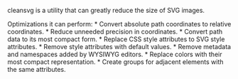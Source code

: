 cleansvg is a utility that can greatly reduce the size of SVG images.

Optimizations it can perform:
    * Convert absolute path coordinates to relative coordinates.
    * Reduce unneeded precision in coordinates.
    * Convert path data to its most compact form.
    * Replace CSS style attributes to SVG style attributes.
    * Remove style attributes with default values.
    * Remove metadata and namespaces added by WYSIWYG editors.
    * Replace colors with their most compact representation.
    * Create groups for adjacent elements with the same attributes.
